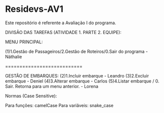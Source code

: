 # Residevs-AV1
Este repositório é referente a Avaliação I do programa.

DIVISÃO DAS TAREFAS (ATIVIDADE 1. PARTE 2. EQUIPE):

MENU PRINCIPAL:

(1)1.Gestão de Passageiros/2.Gestão de Roteiros/0.Sair do programa - Náthalie

===========================

GESTÃO DE EMBARQUES:
(2)1.Incluir embarque - Leandro
(3)2.Excluir embarque - Deniel
(4)3.Alterar embarque - Carlos
(5)4.Listar embarque / 0. Sair. Retorna para um menu anterior. - Lorena

Normas (Case Sensitive):

Para funções: camelCase
Para variãveis: snake_case
